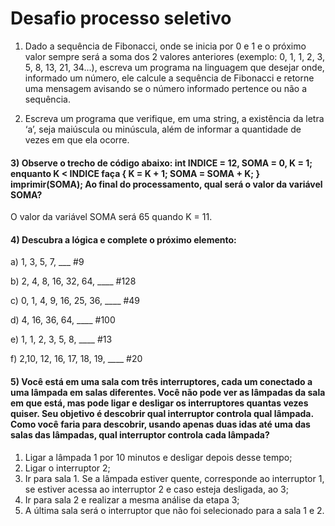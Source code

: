 #  Desafio processo seletivo

1) Dado a sequência de Fibonacci, onde se inicia por 0 e 1 e o próximo valor sempre será a soma dos 2 valores anteriores (exemplo: 0, 1, 1, 2, 3, 5, 8, 13, 21, 34...), escreva um programa na linguagem que desejar onde, informado um número, ele calcule a sequência de Fibonacci e retorne uma mensagem avisando se o número informado pertence ou não a sequência.

2) Escreva um programa que verifique, em uma string, a existência da letra ‘a’, seja maiúscula ou minúscula, além de informar a quantidade de vezes em que ela ocorre.


#### 3) Observe o trecho de código abaixo: int INDICE = 12, SOMA = 0, K = 1; enquanto K < INDICE faça { K = K + 1; SOMA = SOMA + K; } imprimir(SOMA); Ao final do processamento, qual será o valor da variável SOMA?

O valor da variável SOMA será 65 quando K = 11.


#### 4) Descubra a lógica e complete o próximo elemento:
a) 1, 3, 5, 7, ___ #9

b) 2, 4, 8, 16, 32, 64, ____ #128

c) 0, 1, 4, 9, 16, 25, 36, ____ #49

d) 4, 16, 36, 64, ____ #100

e) 1, 1, 2, 3, 5, 8, ____ #13

f) 2,10, 12, 16, 17, 18, 19, ____ #20

 
#### 5) Você está em uma sala com três interruptores, cada um conectado a uma lâmpada em salas diferentes. Você não pode ver as lâmpadas da sala em que está, mas pode ligar e desligar os interruptores quantas vezes quiser. Seu objetivo é descobrir qual interruptor controla qual lâmpada. Como você faria para descobrir, usando apenas duas idas até uma das salas das lâmpadas, qual interruptor controla cada lâmpada?  

1. Ligar a lâmpada 1 por 10 minutos e desligar depois desse tempo;
2. Ligar o interruptor 2;
3. Ir para sala 1. Se a lâmpada estiver quente, corresponde ao interruptor 1, se estiver acessa ao interruptor 2 e caso esteja desligada, ao 3;
4. Ir para sala 2 e realizar a mesma análise da etapa 3;
5. A última sala será o interruptor que não foi selecionado para a sala 1 e 2.
